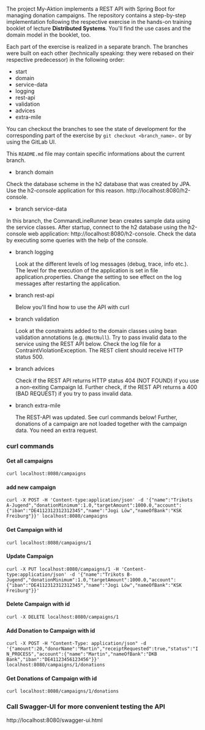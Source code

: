 The project My-Aktion implements a REST API with Spring Boot for
managing donation campaigns.
The repository contains a step-by-step implementation following
the respective exercise in the hands-on training booklet of lecture
**Distributed Systems**. You'll find the use cases and the domain model in the booklet, too.

Each part of the exercise is realized in a separate branch.
The branches were built on each other (technically speaking: they were rebased on their respective predecessor)
in the following order:

* start
* domain
* service-data
* logging
* rest-api
* validation
* advices
* extra-mile

You can checkout the branches to see the state of development for the corresponding part of the exercise
by `git checkout <branch_name>.` or by using the GitLab UI.

This `README.md` file may contain specific informations about the current branch.

* branch domain

Check the database scheme in the h2 database that was created by JPA.
Use the h2-console application for this reason.
http://localhost:8080/h2-console.

* branch service-data

 In this branch, the CommandLineRunner bean creates sample data using the service classes.
 After startup, connect to the h2 database using the h2-console web application: http://localhost:8080/h2-console.
 Check the data by executing some queries with the help of the console.

* branch logging

  Look at the different levels of log messages (debug, trace, info etc.).
  The level for the execution of the application is set in file application.properties. Change
  the setting to see effect on the log messages after restarting the application.

* branch rest-api

  Below you'll find how to use the API with curl

* branch validation

  Look at the constraints added to the domain classes using bean validation
  annotations (e.g. `@NotNull`). Try to pass invalid data to the service using the REST API below.
  Check the log file for a ContraintViolationException. The REST client should receive HTTP status 500.

* branch advices

  Check if the REST API returns HTTP status 404 (NOT FOUND) if you use a non-exiting Campaign Id.
  Further check, if the REST API returns a 400 (BAD REQUEST) if you try to pass invalid data.

* branch extra-mile

  The REST-API was updated. See curl commands below! Further, donations of a campaign are not loaded together with the campaign data.
  You need an extra request.

### curl commands

#### Get all campaigns
`curl localhost:8080/campaigns`

#### add new campaign
`curl -X POST -H 'Content-type:application/json' -d '{"name":"Trikots A-Jugend","donationMinimum":1.0,"targetAmount":1000.0,"account":{"iban":"DE4112312312312345","name":"Jogi Löw","nameOfBank":"KSK Freiburg"}}' localhost:8080/campaigns`

#### Get Campaign with id
`curl localhost:8080/campaigns/1`

#### Update Campaign
`curl -X PUT localhost:8080/campaigns/1 -H 'Content-type:application/json' -d '{"name":"Trikots B-Jugend","donationMinimum":1.0,"targetAmount":1000.0,"account":{"iban":"DE4112312312312345","name":"Jogi Löw","nameOfBank":"KSK Freiburg"}}'`

#### Delete Campaign with id
`curl -X DELETE localhost:8080/campaigns/1`

#### Add Donation to Campaign with id

`curl -X POST -H "Content-Type: application/json" -d '{"amount":20,"donorName":"Martin","receiptRequested":true,"status":"IN_PROCESS","account":{"name":"Martin","nameOfBank":"DKB Bank","iban":"DE41123456123456"}}' localhost:8080/campaigns/1/donations`

#### Get Donations of Campaign with id

`curl localhost:8080/campaigns/1/donations`

### Call Swagger-UI for more convenient testing the API
http://localhost:8080/swagger-ui.html
